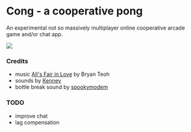 # Cong - a cooperative pong

An experimental not so massively multiplayer online cooperative arcade game and/or chat app.

![](https://img.itch.zone/aW1hZ2UvODc0MzU2LzQ5MjAzOTMucG5n/original/eWTIgS.png)

### Credits

- music [All's Fair in Love](https://freepd.com/comedy.php) by Bryan Teoh
- sounds by [Kenney](https://kenney.nl/assets/interface-sounds)
- bottle break sound by [spookymodem](https://opengameart.org/users/spookymodem)

### TODO
- improve chat
- lag compensation
